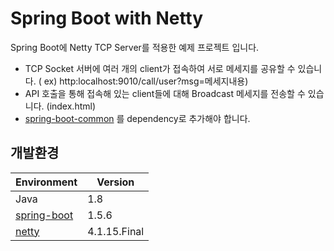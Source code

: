 # Spring Boot with Netty
Spring Boot에 Netty TCP Server를 적용한 예제 프로젝트 입니다.
- TCP Socket 서버에 여러 개의 client가 접속하여 서로 메세지를 공유할 수 있습니다. ( ex) http:localhost:9010/call/user?msg=메세지내용)
- API 호출을 통해 접속해 있는 client들에 대해 Broadcast 메세지를 전송할 수 있습니다. (index.html)
- [spring-boot-common](https://github.com/joyoungc/spring-boot-sample-project/tree/master/spring-boot-common) 를 dependency로 추가해야 합니다.

## 개발환경
| Environment |  Version |
| ----- | ----- |
| Java | 1.8 |
| [spring-boot](https://github.com/spring-projects/spring-boot) | 1.5.6 |
| [netty](https://github.com/netty/netty) | 4.1.15.Final |
